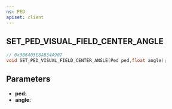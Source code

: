 ```yaml
---
ns: PED
apiset: client
---
```

## SET_PED_VISUAL_FIELD_CENTER_ANGLE

```c
// 0x3B6405E8AB34A907
void SET_PED_VISUAL_FIELD_CENTER_ANGLE(Ped ped,float angle);
```


## Parameters
* **ped**:
* **angle**:
